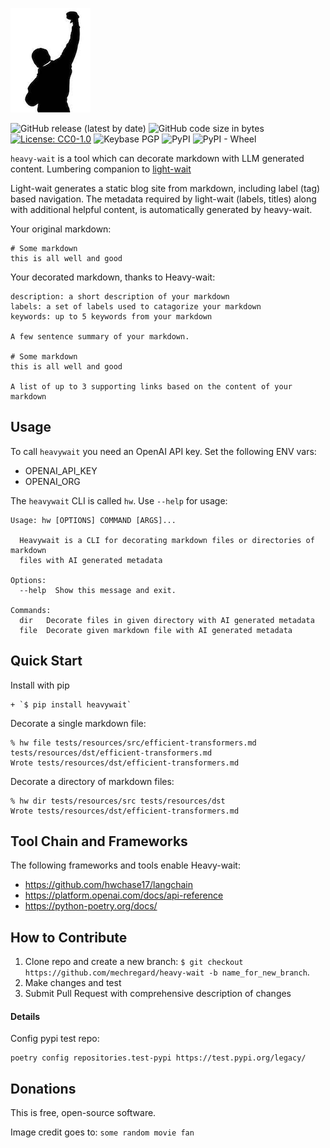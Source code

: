 
![heavy-wait](img/heavy-wait-logo.png)

![GitHub release (latest by date)](https://img.shields.io/github/v/release/mechregard/heavy-wait)
![GitHub code size in bytes](https://img.shields.io/github/languages/code-size/mechregard/heavy-wait)
[![License: CC0-1.0](https://img.shields.io/badge/License-CC0%201.0-lightgrey.svg)](http://creativecommons.org/publicdomain/zero/1.0/)
![Keybase PGP](https://img.shields.io/keybase/pgp/dlange)
![PyPI](https://img.shields.io/pypi/v/heavywait)
![PyPI - Wheel](https://img.shields.io/pypi/wheel/heavywait)

`heavy-wait` is a tool which can decorate markdown with LLM generated content. 
Lumbering companion to [light-wait](https://github.com/mechregard/light-wait)

Light-wait generates a static blog site from markdown, including label (tag) based navigation.
The metadata required by light-wait (labels, titles) along with additional helpful content, is automatically 
generated by heavy-wait.

Your original markdown:
```
# Some markdown
this is all well and good
```
Your decorated markdown, thanks to Heavy-wait:
```
description: a short description of your markdown
labels: a set of labels used to catagorize your markdown
keywords: up to 5 keywords from your markdown

A few sentence summary of your markdown.

# Some markdown
this is all well and good

A list of up to 3 supporting links based on the content of your markdown
```

## Usage
To call `heavywait` you need an OpenAI API key. Set the following ENV vars:

- OPENAI_API_KEY
- OPENAI_ORG

The `heavywait` CLI is called `hw`. Use `--help` for usage:

```
Usage: hw [OPTIONS] COMMAND [ARGS]...

  Heavywait is a CLI for decorating markdown files or directories of markdown
  files with AI generated metadata

Options:
  --help  Show this message and exit.

Commands:
  dir   Decorate files in given directory with AI generated metadata
  file  Decorate given markdown file with AI generated metadata
```

## Quick Start

Install with pip

    + `$ pip install heavywait`


Decorate a single markdown file:
```
% hw file tests/resources/src/efficient-transformers.md tests/resources/dst/efficient-transformers.md
Wrote tests/resources/dst/efficient-transformers.md
```

Decorate a directory of markdown files:
```
% hw dir tests/resources/src tests/resources/dst                                                     
Wrote tests/resources/dst/efficient-transformers.md
```

## Tool Chain and Frameworks
The following frameworks and tools enable Heavy-wait:

* https://github.com/hwchase17/langchain
* https://platform.openai.com/docs/api-reference
* https://python-poetry.org/docs/


## How to Contribute
1. Clone repo and create a new branch: `$ git checkout https://github.com/mechregard/heavy-wait -b name_for_new_branch`.
2. Make changes and test
3. Submit Pull Request with comprehensive description of changes

#### Details
Config pypi test repo:
```
poetry config repositories.test-pypi https://test.pypi.org/legacy/
```

## Donations
This is free, open-source software. 

Image credit goes to: `some random movie fan`
